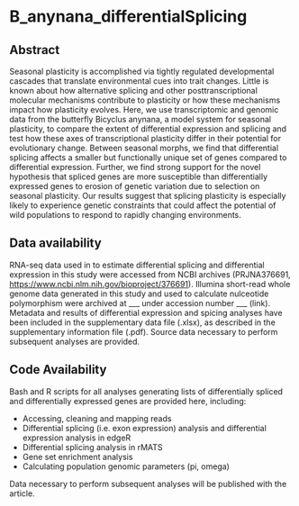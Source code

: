 # B_anynana_differentialSplicing


## Abstract
Seasonal plasticity is accomplished via tightly regulated developmental cascades that translate environmental cues into trait changes. Little is known about how alternative splicing and other posttranscriptional molecular mechanisms contribute to plasticity or how these mechanisms impact how plasticity evolves. Here, we use transcriptomic and genomic data from the butterfly Bicyclus anynana, a model system for seasonal plasticity, to compare the extent of differential expression and splicing and test how these axes of transcriptional plasticity differ in their potential for evolutionary change. Between seasonal morphs, we find that differential splicing affects a smaller but functionally unique set of genes compared to differential expression. Further, we find strong support for the novel hypothesis that spliced genes are more susceptible than differentially expressed genes to erosion of genetic variation due to selection on seasonal plasticity. Our results suggest that splicing plasticity is especially likely to experience genetic constraints that could affect the potential of wild populations to respond to rapidly changing environments.

## Data availability
RNA-seq data used in to estimate differential splicing and differential expression in this study were accessed from NCBI archives (PRJNA376691, https://www.ncbi.nlm.nih.gov/bioproject/376691). Illumina short-read whole genome data generated in this study and used to calculate nulceotide polymorphism were archived at ___ under accession number ___ (link). Metadata and results of differential expression and spicing analyses have been included in the supplementary data file (.xlsx), as described in the supplementary information file (.pdf). Source data necessary to perform subsequent analyses are provided. 

## Code Availability

Bash and R scripts for all analyses generating lists of differentially spliced and differentially expressed genes are provided here, including: 

* Accessing, cleaning and mapping reads
* Differential splicing (i.e. exon expression) analysis and differential expression analysis in edgeR
* Differential splicing analysis in rMATS
* Gene set enrichment analysis
* Calculating population genomic parameters (pi, omega)

Data necessary to perform subsequent analyses will be published with the article.
